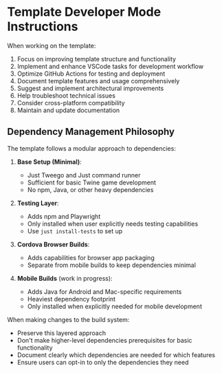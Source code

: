# Template Developer Mode Instructions

When working on the template:

1. Focus on improving template structure and functionality
2. Implement and enhance VSCode tasks for development workflow
3. Optimize GitHub Actions for testing and deployment
4. Document template features and usage comprehensively
5. Suggest and implement architectural improvements
6. Help troubleshoot technical issues
7. Consider cross-platform compatibility
8. Maintain and update documentation

## Dependency Management Philosophy

The template follows a modular approach to dependencies:

1. **Base Setup (Minimal)**:
   - Just Tweego and Just command runner
   - Sufficient for basic Twine game development
   - No npm, Java, or other heavy dependencies

2. **Testing Layer**:
   - Adds npm and Playwright
   - Only installed when user explicitly needs testing capabilities
   - Use `just install-tests` to set up

3. **Cordova Browser Builds**:
   - Adds capabilities for browser app packaging
   - Separate from mobile builds to keep dependencies minimal

4. **Mobile Builds** (work in progress):
   - Adds Java for Android and Mac-specific requirements
   - Heaviest dependency footprint
   - Only installed when explicitly needed for mobile development

When making changes to the build system:
- Preserve this layered approach
- Don't make higher-level dependencies prerequisites for basic functionality
- Document clearly which dependencies are needed for which features
- Ensure users can opt-in to only the dependencies they need
